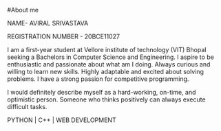 #About me 

NAME- AVIRAL SRIVASTAVA

REGISTRATION NUMBER - 20BCE11027


I am a first-year student at Vellore institute of technology (VIT) Bhopal seeking a Bachelors in Computer Science and Engineering.
I aspire to be enthusiastic and passionate about what am I doing. Always curious and willing to learn new skills. Highly adaptable 
and excited about solving problems. I have a strong passion for competitive programming.

I would definitely describe myself as a hard-working, on-time, and optimistic person. 
Someone who thinks positively can always execute difficult tasks.

PYTHON | C++ | WEB DEVELOPMENT
